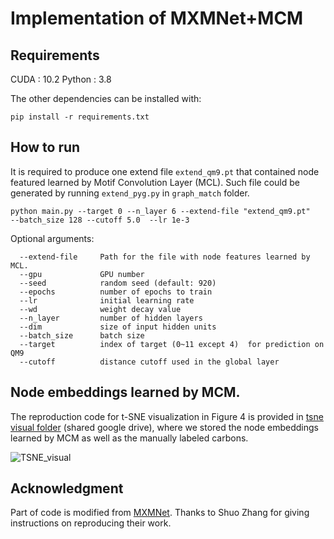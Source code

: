 # Implementation of MXMNet+MCM

## Requirements
CUDA : 10.2
Python : 3.8

The other dependencies can be installed with:
```
pip install -r requirements.txt
```
## How to run

It is required to produce one extend file `extend_qm9.pt` that contained node featured learned by Motif Convolution Layer (MCL).
Such file could be generated by running `extend_pyg.py` in `graph_match` folder. 

```
python main.py --target 0 --n_layer 6 --extend-file "extend_qm9.pt"   --batch_size 128 --cutoff 5.0  --lr 1e-3
```
Optional arguments:
```
  --extend-file     Path for the file with node features learned by MCL.
  --gpu             GPU number
  --seed            random seed (default: 920)
  --epochs          number of epochs to train
  --lr              initial learning rate
  --wd              weight decay value
  --n_layer         number of hidden layers
  --dim             size of input hidden units
  --batch_size      batch size
  --target          index of target (0~11 except 4)  for prediction on QM9
  --cutoff          distance cutoff used in the global layer
```
## Node embeddings learned by MCM. 
The reproduction code for t-SNE visualization in Figure 4 is provided in [tsne visual folder](https://drive.google.com/drive/folders/1R-DQEIQBbQKlrLJNlVsdYR93uQ-I7_fY?usp=sharing) (shared google drive), where we stored the node embeddings learned by MCM as well as the manually labeled carbons. 

![TSNE_visual](https://github.com/yifeiwang15/MotifConv/blob/main/MCM_for_qm9/MCM_tsne_visual.png)

## Acknowledgment
Part of code is modified from [MXMNet](https://arxiv.org/abs/2011.07457). 
Thanks to Shuo Zhang for giving instructions on reproducing their work.

